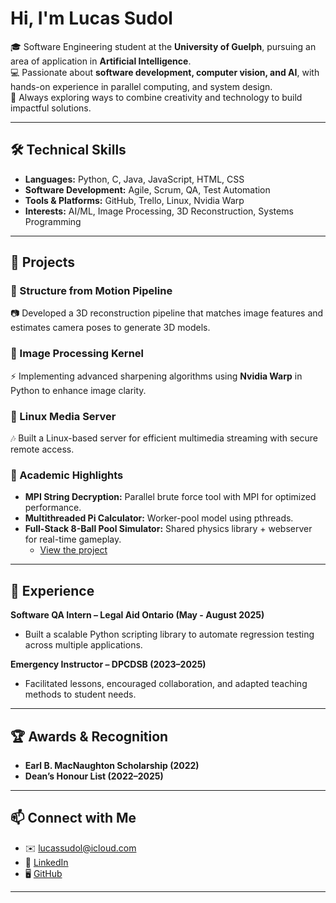 # Hi, I'm Lucas Sudol  

🎓 Software Engineering student at the **University of Guelph**, pursuing an area of application in **Artificial Intelligence**.  
💻 Passionate about **software development, computer vision, and AI**, with hands-on experience in parallel computing, and system design.  
🚀 Always exploring ways to combine creativity and technology to build impactful solutions.  

---

## 🛠️ Technical Skills  
- **Languages:** Python, C, Java, JavaScript, HTML, CSS  
- **Software Development:** Agile, Scrum, QA, Test Automation  
- **Tools & Platforms:** GitHub, Trello, Linux, Nvidia Warp  
- **Interests:** AI/ML, Image Processing, 3D Reconstruction, Systems Programming  

---

## 🌟 Projects  

### 🔹 Structure from Motion Pipeline 
📷 Developed a 3D reconstruction pipeline that matches image features and estimates camera poses to generate 3D models.  

### 🔹 Image Processing Kernel 
⚡ Implementing advanced sharpening algorithms using **Nvidia Warp** in Python to enhance image clarity.  

### 🔹 Linux Media Server  
🎶 Built a Linux-based server for efficient multimedia streaming with secure remote access.  

### 🔹 Academic Highlights  
- **MPI String Decryption:** Parallel brute force tool with MPI for optimized performance.  
- **Multithreaded Pi Calculator:** Worker-pool model using pthreads.  
- **Full-Stack 8-Ball Pool Simulator:** Shared physics library + webserver for real-time gameplay.
  - [View the project](https://github.com/lucas-sudol/8-Ball-Pool)

---

## 💼 Experience  

**Software QA Intern – Legal Aid Ontario (May - August 2025)**  
- Built a scalable Python scripting library to automate regression testing across multiple applications.  

**Emergency Instructor – DPCDSB (2023–2025)**  
- Facilitated lessons, encouraged collaboration, and adapted teaching methods to student needs.  

---

## 🏆 Awards & Recognition  
- **Earl B. MacNaughton Scholarship (2022)**  
- **Dean’s Honour List (2022–2025)**  

---

## 📫 Connect with Me  
- ✉️ [lucassudol@icloud.com](mailto:lucassudol@icloud.com)  
- 💼 [LinkedIn](https://www.linkedin.com/in/lucas-sudol-a23325224/)  
- 🖥️ [GitHub](https://github.com/lucas-sudol)  

---
